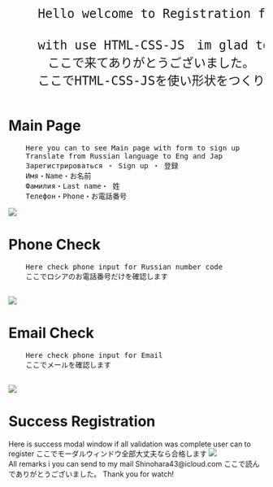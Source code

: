 <html>
  <header>
    <pre style="font-size:18pt;">
    Hello welcome to Registration form <br>
    with use HTML-CSS-JS　im glad to see you
    ここで来てありがとうございました。
    ここでHTML-CSS-JSを使い形状をつくりました。
</pre>
  </header>
<div style="">
<h1>Main Page</h1>
  <pre>
    Here you can to see Main page with form to sign up
    Translate from Russian language to Eng and Jap
    Зарегистрироваться ・ Sign up ・ 登録
    Имя・Name・お名前
    Фамилия・Last name・ 姓
    Телефон・Phone・お電話番号
</pre>
<img src="https://github.com/ShineBulate/HTML-CSS-JS-REGISTRATION-FORM/assets/89338809/f27d77d4-8097-4d63-ad27-dba7a11ba439/">
</div>
<div style="">
<h1>Phone Check</h1>
  <pre>
    Here check phone input for Russian number code
    ここでロシアのお電話番号だけを確認します
  </pre>
  <img src="https://github.com/ShineBulate/adaptive-design-without-Boostrap/assets/89338809/9d8f4ab2-ff07-40c0-b927-59b5711137b8/">
  <h1>Email Check</h1>
    <pre>
    Here check phone input for Email
    ここでメールを確認します
  </pre>
  <img src="https://github.com/ShineBulate/adaptive-design-without-Boostrap/assets/89338809/38426401-828e-49dd-88c4-5a397e9a7ec3/">
</div>
<div style="">
<h1>Success Registration</h1>
  Here is success modal window if all validation was complete user can to register
  ここでモーダルウィンドウ全部大丈夫なら合格します
  <img src="https://github.com/ShineBulate/adaptive-design-without-Boostrap/assets/89338809/ea37084b-7ad8-4686-ba60-235748a8d8d3/">
</div>
<span style="forn-size:16pt;">
  All remarks i you can send to my mail Shinohara43@icloud.com
  ここで読んでありがとうございました。
  Thank you for watch!
</span>
</div>
</html>
